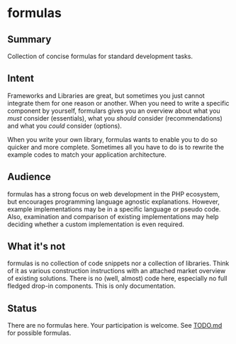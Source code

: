 formulas
========

## Summary
Collection of concise formulas for standard development tasks.

## Intent
Frameworks and Libraries are great, but sometimes you just cannot integrate them for one reason or another. When you need to write a specific component by yourself, formulars gives you an overview about what you *must* consider (essentials), what you *should* consider (recommendations) and what you *could* consider (options). 

When you write your own library, formulas wants to enable you to do so quicker and more complete. Sometimes all you have to do is to rewrite the example codes to match your application architecture.

## Audience
formulas has a strong focus on web development in the PHP ecosystem, but encourages programming language agnostic explanations. However, example implementations may be in a specific language or pseudo code. Also, examination and comparison of existing implementations may help deciding whether a custom implementation is even required.

## What it's not
formulas is no collection of code snippets nor a collection of libraries.  Think of it as various construction instructions with an attached market overview of existing solutions. There is no (well, almost) code here, especially no full fledged drop-in components. This is only documentation.

## Status
There are no formulas here. Your participation is welcome. See [TODO.md](http://github.com/drx777/formulas/blob/master/TODO.md) for possible formulas.
